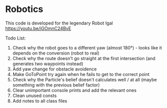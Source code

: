 # Robotics
This code is developed for the legendary Robot Igal
https://youtu.be/iGOmnC24BvE

Todo List:
  1. Check why the robot goes to a different yaw (almost 180°) - looks like it depends on the conversion (robot to real)
  2. Check why the route doesn't go straight at the first intersection (and generates two waypoints instead)
  3. Add yaw change for obstacle avoidence
  4. Make GoToPoint try again when he fails to get to the correct point
  5. Check why the Particle's belief doesn't calculates well / at all (maybe something with the previous belief factor)
  6. Clear unimportant console prints and add the relevant ones
  7. Clean unused consts
  8. Add notes to all class files
